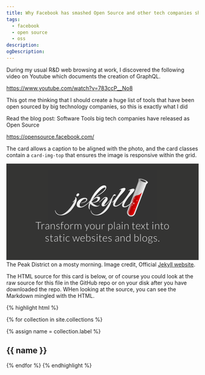 ```yaml
---
title: Why Facebook has smashed Open Source and other tech companies should be following suit
tags:
  - facebook
  - open source
  - oss
description: 
ogDescription: 
---
```


During my usual R&D web browsing at work, I discovered the following video on Youtube which documents the creation of GraphQL. 

https://www.youtube.com/watch?v=783ccP__No8

This got me thinking that I should create a huge list of tools that have been open sourced by big technology companies, so this is exactly what I did

Read the blog post: Software Tools big tech companies have released as Open Source


https://opensource.facebook.com/


<!--more-->

The card allows a caption to be aligned with the photo, and the card classes contain a `card-img-top` that ensures the image is responsive within the grid.

<div class="card mb-3">
    <img class="card-img-top" src="/static/img/jekyll-logo.png" />
    <div class="card-body bg-light">
        <div class="card-text">
            The Peak District on a mosty morning. Image credit, Official <a href="https://jekyllrb.com/">Jekyll website</a>.
        </div>
    </div>
</div>

The HTML source for this card is below, or of course you could look at the raw source for this file in the GitHub repo or on your disk after you have downloaded the repo. WHen looking at the source, you can see the Markdown mingled with the HTML.

{% highlight html %}

{% for collection in site.collections %}

  {% assign name = collection.label %}

  <section>
    <h1>{{ name }}</h1>
   
  </section>

{% endfor %}
{% endhighlight %}